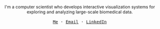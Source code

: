 <p align="center">
  <span>I'm a computer scientist who develops interactive visualization systems for exploring and analyzing large-scale biomedical data.</span>
  <br>
  <br>
  <samp>
    <a href="https://lekschas.de">Me</a> &middot;
    <a href="https://email-me.lekschas.de/">Email</a> &middot;
    <a href="https://linkedin.com/in/flekschas">LinkedIn</a>
  </samp>
</p>
